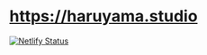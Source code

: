 # https://haruyama.studio

[![Netlify Status](https://api.netlify.com/api/v1/badges/86375282-225e-4c70-92ad-605d18dc1485/deploy-status)](https://app.netlify.com/sites/haruyama/deploys)
